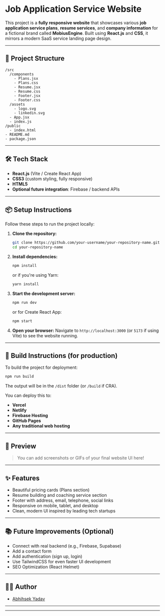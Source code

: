# Job Application Service Website

This project is a **fully responsive website** that showcases various **job application service plans**, **resume services**, and **company information** for a fictional brand called **MobiusEngine**.
Built using **React.js** and **CSS**, it mirrors a modern SaaS service landing page design.

---

## 🚀 Project Structure

```
/src
  /components
    - Plans.jsx
    - Plans.css
    - Resume.jsx
    - Resume.css
    - Footer.jsx
    - Footer.css
  /assets
    - logo.svg
    - linkedin.svg
  - App.jsx
  - index.js
/public
  - index.html
- README.md
- package.json
```

---

## 🛠️ Tech Stack

- **React.js** (Vite / Create React App)
- **CSS3** (custom styling, fully responsive)
- **HTML5**
- **Optional future integration**: Firebase / backend APIs

---

## 📦 Setup Instructions

Follow these steps to run the project locally:

1. **Clone the repository:**
   ```bash
   git clone https://github.com/your-username/your-repository-name.git
   cd your-repository-name
   ```

2. **Install dependencies:**
   ```bash
   npm install
   ```
   or if you're using Yarn:
   ```bash
   yarn install
   ```

3. **Start the development server:**
   ```bash
   npm run dev
   ```
   or for Create React App:
   ```bash
   npm start
   ```

4. **Open your browser:**
   Navigate to `http://localhost:3000` (or `5173` if using Vite) to see the website running.

---

## 🔨 Build Instructions (for production)

To build the project for deployment:

```bash
npm run build
```

The output will be in the `/dist` folder (or `/build` if CRA).

You can deploy this to:
- **Vercel**
- **Netlify**
- **Firebase Hosting**
- **GitHub Pages**
- **Any traditional web hosting**

---

## 📸 Preview

> You can add screenshots or GIFs of your final website UI here!

---

## ✨ Features

- Beautiful pricing cards (Plans section)
- Resume building and coaching service section
- Footer with address, email, telephone, social links
- Responsive on mobile, tablet, and desktop
- Clean, modern UI inspired by leading tech startups

---

## 📚 Future Improvements (Optional)

- Connect with real backend (e.g., Firebase, Supabase)
- Add a contact form
- Add authentication (sign up, login)
- Use TailwindCSS for even faster UI development
- SEO Optimization (React Helmet)

---

## 👨‍💻 Author

- [Abhihsek Yadav](https://github.com/Abhi-2516)

---


---